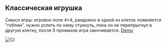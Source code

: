 Классическая игрушка
---
Смысл игры: игровое поле 4*4, рандомно в одной из клеток появляется "гоблин", нужно успеть по нему стукнуть, пока он не перепрыгнул в другую клетку, после 5 промахов игра закнчивается.
[Demo](https://vidok0577.github.io/events/)

![CI](https://github.com/vidok0577/events/actions/workflows/web.yml/badge.svg)
